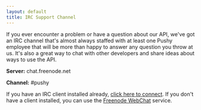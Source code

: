 ```yaml
---
layout: default
title: IRC Support Channel
---
```


If you ever encounter a problem or have a question about our API, we've got an IRC channel that's almost always staffed with at least one Pushy employee that will be more than happy to answer any question you throw at us. It's also a great way to chat with other developers and share ideas about ways to use the API.

**Server:** chat.freenode.net

**Channel:** #pushy

If you have an IRC client installed already, [click here to connect](irc://chat.freenode.net/pushy). If you don't have a client installed, you can use the [Freenode WebChat](http://webchat.freenode.net/?channels=pushy) service.
